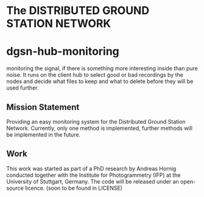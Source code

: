 The DISTRIBUTED GROUND STATION NETWORK
============

# dgsn-hub-monitoring
monitoring the signal, if there is something more interesting inside than pure noise. It runs on the client hub to select good or bad recordings by the nodes and decide what files to keep and what to delete before they will be used further.

Mission Statement
-------
Providing an easy monitoring system for the Distributed Ground Station Network. Currently, only one method is implemented, further methods will be implemented in the future.

Work
-------
This work was started as part of a PhD research by Andreas Hornig conducted together with the Institute for Photogrammetry (IFP) at the University of Stuttgart, Germany.
The code will be released under an open-source licence. (soon to be found in LICENSE)